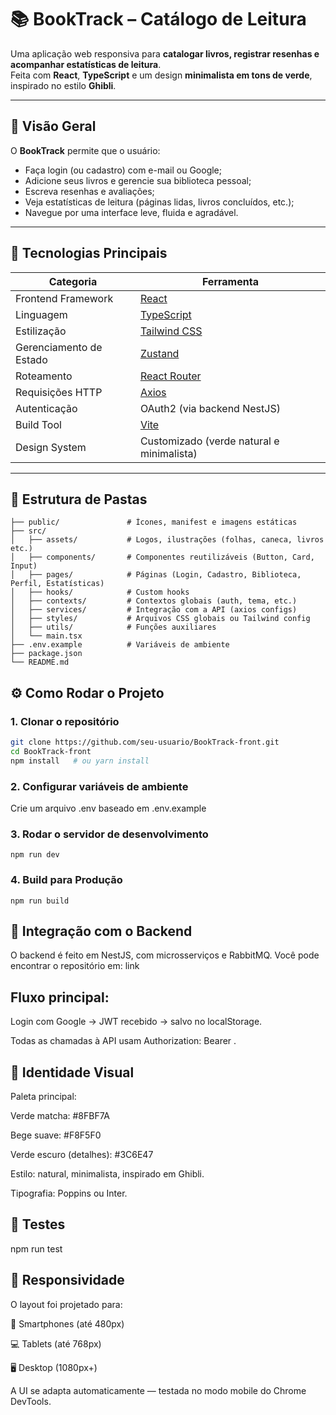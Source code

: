 # 📚 BookTrack – Catálogo de Leitura

Uma aplicação web responsiva para **catalogar livros, registrar resenhas e acompanhar estatísticas de leitura**.  
Feita com **React**, **TypeScript** e um design **minimalista em tons de verde**, inspirado no estilo **Ghibli**.

---

## 🌿 Visão Geral

O **BookTrack** permite que o usuário:
- Faça login (ou cadastro) com e-mail ou Google;
- Adicione seus livros e gerencie sua biblioteca pessoal;
- Escreva resenhas e avaliações;
- Veja estatísticas de leitura (páginas lidas, livros concluídos, etc.);
- Navegue por uma interface leve, fluida e agradável.

---

## 🧱 Tecnologias Principais

| Categoria | Ferramenta |
|------------|-------------|
| Frontend Framework | [React](https://react.dev/) |
| Linguagem | [TypeScript](https://www.typescriptlang.org/) |
| Estilização | [Tailwind CSS](https://tailwindcss.com/) |
| Gerenciamento de Estado | [Zustand](https://zustand-demo.pmnd.rs/) |
| Roteamento | [React Router](https://reactrouter.com/) |
| Requisições HTTP | [Axios](https://axios-http.com/) |
| Autenticação | OAuth2 (via backend NestJS) |
| Build Tool | [Vite](https://vitejs.dev/) |
| Design System | Customizado (verde natural e minimalista) |

---

## 🧭 Estrutura de Pastas
```text
├── public/               # Ícones, manifest e imagens estáticas
├── src/
│   ├── assets/           # Logos, ilustrações (folhas, caneca, livros etc.)
│   ├── components/       # Componentes reutilizáveis (Button, Card, Input)
│   ├── pages/            # Páginas (Login, Cadastro, Biblioteca, Perfil, Estatísticas)
│   ├── hooks/            # Custom hooks
│   ├── contexts/         # Contextos globais (auth, tema, etc.)
│   ├── services/         # Integração com a API (axios configs)
│   ├── styles/           # Arquivos CSS globais ou Tailwind config
│   ├── utils/            # Funções auxiliares
│   └── main.tsx
├── .env.example          # Variáveis de ambiente
├── package.json
└── README.md
```

## ⚙️ Como Rodar o Projeto

### 1. Clonar o repositório

```bash
git clone https://github.com/seu-usuario/BookTrack-front.git
cd BookTrack-front
npm install   # ou yarn install
```

### 2. Configurar variáveis de ambiente
Crie um arquivo .env baseado em .env.example

### 3. Rodar o servidor de desenvolvimento
```npm run dev```

### 4. Build para Produção
```npm run build```

## 🧩 Integração com o Backend
O backend é feito em NestJS, com microsserviços e RabbitMQ.
Você pode encontrar o repositório em:
link

## Fluxo principal:

Login com Google → JWT recebido → salvo no localStorage.

Todas as chamadas à API usam Authorization: Bearer <token>.

## 🎨 Identidade Visual
Paleta principal:

Verde matcha: #8FBF7A

Bege suave: #F8F5F0

Verde escuro (detalhes): #3C6E47

Estilo: natural, minimalista, inspirado em Ghibli.

Tipografia: Poppins ou Inter.

## 🧪 Testes
npm run test

## 📱 Responsividade
O layout foi projetado para:

📱 Smartphones (até 480px)

💻 Tablets (até 768px)

🖥️ Desktop (1080px+)

A UI se adapta automaticamente — testada no modo mobile do Chrome DevTools.

